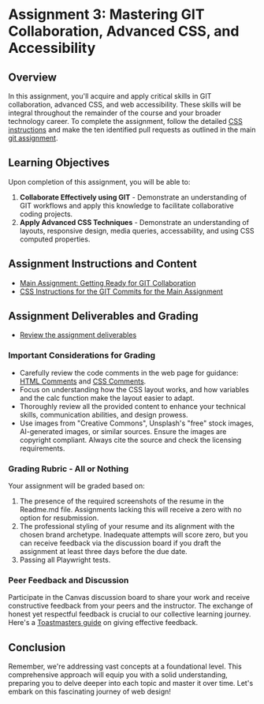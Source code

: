 # Assignment 3: Mastering GIT Collaboration, Advanced CSS, and Accessibility 

## Overview

In this assignment, you'll acquire and apply critical skills in GIT collaboration, advanced CSS, and web accessibility. These skills will be integral throughout the remainder of the course and your broader technology career. To complete the assignment, follow the detailed [CSS instructions](css.md) and make the ten identified pull requests as outlined in the main [git assignment](assignment.md).

## Learning Objectives

Upon completion of this assignment, you will be able to:

1. **Collaborate Effectively using GIT** - Demonstrate an understanding of GIT workflows and apply this knowledge to facilitate collaborative coding projects.
2. **Apply Advanced CSS Techniques** - Demonstrate an understanding of layouts, responsive design, media queries, accessability, and using CSS computed properties.

## Assignment Instructions and Content

- [Main Assignment: Getting Ready for GIT Collaboration](assignment.md)
- [CSS Instructions for the GIT Commits for the Main Assignment](css.md)

## Assignment Deliverables and Grading

- [Review the assignment deliverables](example.md)

### Important Considerations for Grading 

- Carefully review the code comments in the web page for guidance: [HTML Comments](src/index.html) and [CSS Comments](src/css/main.css).
- Focus on understanding how the CSS layout works, and how variables and the calc function make the layout easier to adapt.
- Thoroughly review all the provided content to enhance your technical skills, communication abilities, and design prowess.
- Use images from "Creative Commons", Unsplash's "free" stock images, AI-generated images, or similar sources. Ensure the images are copyright compliant. Always cite the source and check the licensing requirements.

### Grading Rubric - All or Nothing

Your assignment will be graded based on:

1. The presence of the required screenshots of the resume in the Readme.md file. Assignments lacking this will receive a zero with no option for resubmission.
2. The professional styling of your resume and its alignment with the chosen brand archetype. Inadequate attempts will score zero, but you can receive feedback via the discussion board if you draft the assignment at least three days before the due date.
3. Passing all Playwright tests.

### Peer Feedback and Discussion

Participate in the Canvas discussion board to share your work and receive constructive feedback from your peers and the instructor. The exchange of honest yet respectful feedback is crucial to our collective learning journey. Here's a [Toastmasters guide](https://www.careerfair.io/reviews/toastmasters-effective-feedback) on giving effective feedback.

## Conclusion

Remember, we're addressing vast concepts at a foundational level. This comprehensive approach will equip you with a solid understanding, preparing you to delve deeper into each topic and master it over time. Let's embark on this fascinating journey of web design!